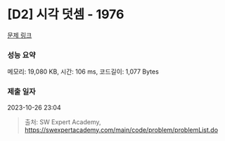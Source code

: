 # [D2] 시각 덧셈 - 1976 

[문제 링크](https://swexpertacademy.com/main/code/problem/problemDetail.do?contestProbId=AV5PttaaAZIDFAUq) 

### 성능 요약

메모리: 19,080 KB, 시간: 106 ms, 코드길이: 1,077 Bytes

### 제출 일자

2023-10-26 23:04



> 출처: SW Expert Academy, https://swexpertacademy.com/main/code/problem/problemList.do